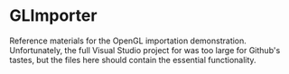 # GLImporter

Reference materials for the OpenGL importation demonstration. Unfortunately, the full Visual Studio project for was too large for Github's
tastes, but the files here should contain the essential functionality.
